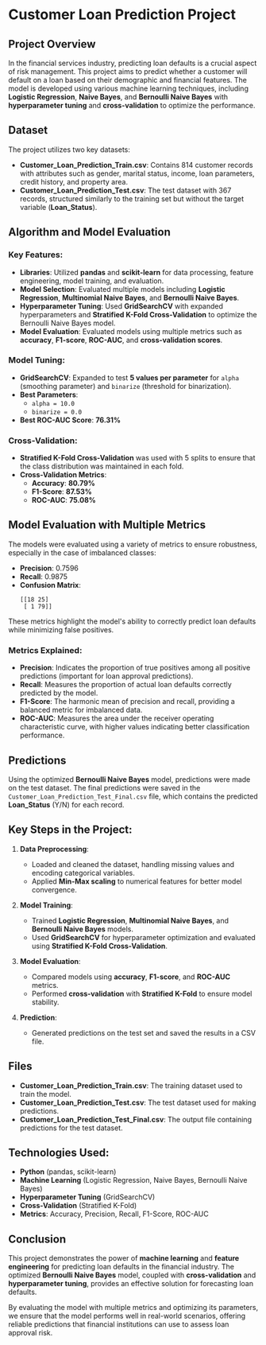 # **Customer Loan Prediction Project**

## **Project Overview**

In the financial services industry, predicting loan defaults is a crucial aspect of risk management. This project aims to predict whether a customer will default on a loan based on their demographic and financial features. The model is developed using various machine learning techniques, including **Logistic Regression**, **Naive Bayes**, and **Bernoulli Naive Bayes** with **hyperparameter tuning** and **cross-validation** to optimize the performance.

## **Dataset**

The project utilizes two key datasets:

- **Customer_Loan_Prediction_Train.csv**: Contains 814 customer records with attributes such as gender, marital status, income, loan parameters, credit history, and property area.
- **Customer_Loan_Prediction_Test.csv**: The test dataset with 367 records, structured similarly to the training set but without the target variable (**Loan_Status**).

## **Algorithm and Model Evaluation**

### **Key Features**:
- **Libraries**: Utilized **pandas** and **scikit-learn** for data processing, feature engineering, model training, and evaluation.
- **Model Selection**: Evaluated multiple models including **Logistic Regression**, **Multinomial Naive Bayes**, and **Bernoulli Naive Bayes**.
- **Hyperparameter Tuning**: Used **GridSearchCV** with expanded hyperparameters and **Stratified K-Fold Cross-Validation** to optimize the Bernoulli Naive Bayes model.
- **Model Evaluation**: Evaluated models using multiple metrics such as **accuracy**, **F1-score**, **ROC-AUC**, and **cross-validation scores**.

### **Model Tuning**:
- **GridSearchCV**: Expanded to test **5 values per parameter** for `alpha` (smoothing parameter) and `binarize` (threshold for binarization).
- **Best Parameters**: 
  - `alpha = 10.0`
  - `binarize = 0.0`
- **Best ROC-AUC Score**: **76.31%**

### **Cross-Validation**:
- **Stratified K-Fold Cross-Validation** was used with 5 splits to ensure that the class distribution was maintained in each fold.
- **Cross-Validation Metrics**:
  - **Accuracy**: **80.79%**
  - **F1-Score**: **87.53%**
  - **ROC-AUC**: **75.08%**

## **Model Evaluation with Multiple Metrics**

The models were evaluated using a variety of metrics to ensure robustness, especially in the case of imbalanced classes:

- **Precision**: 0.7596
- **Recall**: 0.9875
- **Confusion Matrix**:
  ```
  [[18 25]
   [ 1 79]]
  ```

These metrics highlight the model's ability to correctly predict loan defaults while minimizing false positives.

### **Metrics Explained**:
- **Precision**: Indicates the proportion of true positives among all positive predictions (important for loan approval predictions).
- **Recall**: Measures the proportion of actual loan defaults correctly predicted by the model.
- **F1-Score**: The harmonic mean of precision and recall, providing a balanced metric for imbalanced data.
- **ROC-AUC**: Measures the area under the receiver operating characteristic curve, with higher values indicating better classification performance.

## **Predictions**

Using the optimized **Bernoulli Naive Bayes** model, predictions were made on the test dataset. The final predictions were saved in the `Customer_Loan_Prediction_Test_Final.csv` file, which contains the predicted **Loan_Status** (Y/N) for each record.

## **Key Steps in the Project**:

1. **Data Preprocessing**:
   - Loaded and cleaned the dataset, handling missing values and encoding categorical variables.
   - Applied **Min-Max scaling** to numerical features for better model convergence.

2. **Model Training**:
   - Trained **Logistic Regression**, **Multinomial Naive Bayes**, and **Bernoulli Naive Bayes** models.
   - Used **GridSearchCV** for hyperparameter optimization and evaluated using **Stratified K-Fold Cross-Validation**.

3. **Model Evaluation**:
   - Compared models using **accuracy**, **F1-score**, and **ROC-AUC** metrics.
   - Performed **cross-validation** with **Stratified K-Fold** to ensure model stability.

4. **Prediction**:
   - Generated predictions on the test set and saved the results in a CSV file.

## **Files**
- **Customer_Loan_Prediction_Train.csv**: The training dataset used to train the model.
- **Customer_Loan_Prediction_Test.csv**: The test dataset used for making predictions.
- **Customer_Loan_Prediction_Test_Final.csv**: The output file containing predictions for the test dataset.

## **Technologies Used**:
- **Python** (pandas, scikit-learn)
- **Machine Learning** (Logistic Regression, Naive Bayes, Bernoulli Naive Bayes)
- **Hyperparameter Tuning** (GridSearchCV)
- **Cross-Validation** (Stratified K-Fold)
- **Metrics**: Accuracy, Precision, Recall, F1-Score, ROC-AUC

## **Conclusion**

This project demonstrates the power of **machine learning** and **feature engineering** for predicting loan defaults in the financial industry. The optimized **Bernoulli Naive Bayes** model, coupled with **cross-validation** and **hyperparameter tuning**, provides an effective solution for forecasting loan defaults. 

By evaluating the model with multiple metrics and optimizing its parameters, we ensure that the model performs well in real-world scenarios, offering reliable predictions that financial institutions can use to assess loan approval risk.
